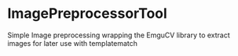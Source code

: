 # ImagePreprocessorTool
Simple Image preprocessing wrapping the EmguCV library to extract images for later use with templatematch 

